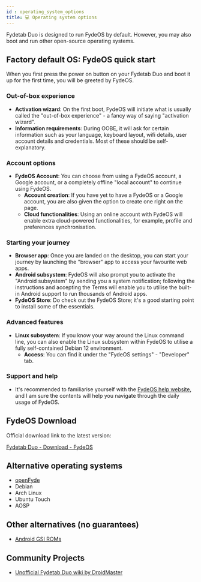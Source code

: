 ```yaml
---
id : operating_system_options
title: 💻 Operating system options
---
```


Fydetab Duo is designed to run FydeOS by default. However, you may also boot and run other open-source operating systems.

## Factory default OS: FydeOS quick start

When you first press the power on button on your Fydetab Duo and boot it up for the first time, you will be greeted by FydeOS.

### Out-of-box experience

- **Activation wizard**: On the first boot, FydeOS will initiate what is usually called the "out-of-box experience" - a fancy way of saying "activation wizard".
- **Information requirements**: During OOBE, it will ask for certain information such as your language, keyboard layout, wifi details, user account details and credentials. Most of these should be self-explanatory.

### Account options

- **FydeOS Account**: You can choose from using a FydeOS account, a Google account, or a completely offline "local account" to continue using FydeOS.
    - **Account creation**: If you have yet to have a FydeOS or a Google account, you are also given the option to create one right on the page.
    - **Cloud functionalities**: Using an online account with FydeOS will enable extra cloud-powered functionalities, for example, profile and preferences synchronisation.

### Starting your journey

- **Browser app**: Once you are landed on the desktop, you can start your journey by launching the "browser" app to access your favourite web apps.
- **Android subsystem**: FydeOS will also prompt you to activate the "Android subsystem" by sending you a system notification; following the instructions and accepting the Terms will enable you to utilise the built-in Android support to run thousands of Android apps.
- **FydeOS Store**: Do check out the FydeOS Store; it's a good starting point to install some of the essentials.

### Advanced features

- **Linux subsystem**: If you know your way around the Linux command line, you can also enable the Linux subsystem within FydeOS to utilise a fully self-contained Debian 12 environment.
    - **Access**: You can find it under the "FydeOS settings" - "Developer" tab.

### Support and help

- It's recommended to familiarise yourself with the [FydeOS help website](https://fydeos.io/help), and I am sure the contents will help you navigate through the daily usage of FydeOS.

## FydeOS Download

Official download link to the latest version:

[Fydetab Duo - Download - FydeOS](https://fydeos.io/download/device/fydetab_duo-fydeos)

## Alternative operating systems

- [openFyde](https://github.com/openFyde/overlay-fydetab_duo-openfyde)
- Debian
- Arch Linux
- Ubuntu Touch
- AOSP

## Other alternatives (no guarantees)
- [Android GSI ROMs](https://github.com/LinuxDroidMaster/Fydetab-Duo-DroidMaster-wiki/blob/main/Documentation/Android/Installing_GSI.md)

## Community Projects
- [Unofficial Fydetab Duo wiki by DroidMaster](https://github.com/LinuxDroidMaster/Fydetab-Duo-DroidMaster-wiki)
